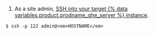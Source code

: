 1. As a site admin, [SSH into your target {% data variables.product.prodname_ghe_server %} instance](/enterprise/admin/guides/installation/accessing-the-administrative-shell-ssh/).

```shell
$ ssh -p 122 admin@<em>HOSTNAME</em>
```
